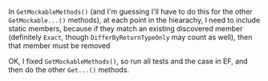 In `GetMockableMethods()` (and I'm guessing I'll have to do this for the other `GetMockable...()` methods), at each point in the hiearachy, I need to include static members, because if they match an existing discovered member (definitely `Exact`, though `DifferByReturnTypeOnly` may count as well), then that member must be removed

OK, I fixed `GetMockableMethods()`, so run all tests and the case in EF, and then do the other `Get...()` methods.
